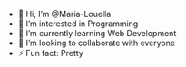 - 👋 Hi, I’m @Maria-Louella
- 👀 I’m interested in Programming
- 🌱 I’m currently learning Web Development
- 💞️ I’m looking to collaborate with everyone
- ⚡ Fun fact: Pretty

<!---
Maria-Louella/Maria-Louella is a ✨ special ✨ repository because its `README.md` (this file) appears on your GitHub profile.
You can click the Preview link to take a look at your changes.
--->
